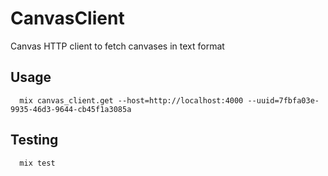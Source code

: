 # CanvasClient

Canvas HTTP client to fetch canvases in text format

## Usage

```
  mix canvas_client.get --host=http://localhost:4000 --uuid=7fbfa03e-9935-46d3-9644-cb45f1a3085a
```

## Testing

```
  mix test
```
